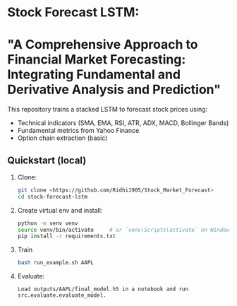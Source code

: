 
# Stock Forecast LSTM:
# "A Comprehensive Approach to Financial Market Forecasting: Integrating Fundamental and Derivative Analysis and Prediction" 
This repository trains a stacked LSTM to forecast stock prices using:
- Technical indicators (SMA, EMA, RSI, ATR, ADX, MACD, Bollinger Bands)
- Fundamental metrics from Yahoo Finance
- Option chain extraction (basic)

## Quickstart (local)
1. Clone:
   ```bash
   git clone <https://github.com/Ridhi1905/Stock_Market_Forecast>
   cd stock-forecast-lstm

2. Create virtual env and install:
   ```bash
   python -m venv venv
   source venv/bin/activate     # or `venv\Scripts\activate` on Windows
   pip install -r requirements.txt
3. Train
   ```bash
   bash run_example.sh AAPL
4. Evaluate:
   ```
   Load outputs/AAPL/final_model.h5 in a notebook and run src.evaluate.evaluate_model.
